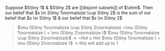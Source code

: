 Suppose $S\tiny 1$ & $S\tiny 2$ are [[disjoint subsets]] of $\ohm$. Then our belief that $s \in S\tiny 1\normalsize \cup S\tiny 2$ is the sum of our belief that $s \in S\tiny 1$ & our belief that $s \in S\tiny 2$
>	$\mu (S\tiny 1\normalsize \cup S\tiny 2\normalsize) =\mu (S\tiny 1\normalsize ) + \mu (S\tiny 2\normalsize )$
>	$\mu (S\tiny 1\normalsize \cup S\tiny 2\normalsize)$ $\rightarrow$ $\neg Hot \cup Hot$
>	$\mu (S\tiny 1\normalsize ) + \mu (S\tiny 2\normalsize )$ $\rightarrow$ this will add up to 1